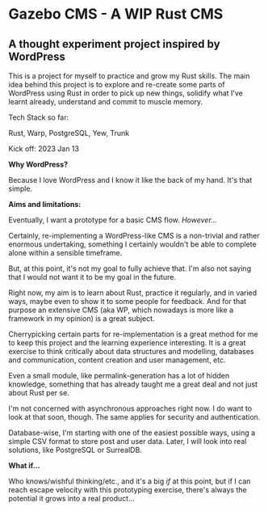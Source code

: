 # Gazebo CMS - A WIP Rust CMS
## A thought experiment project inspired by WordPress

This is a project for myself to practice and grow my Rust skills. The main idea behind this project is to explore and
re-create some parts of WordPress using Rust in order to pick up new things, solidify what I've learnt already, 
understand and commit to muscle memory.

Tech Stack so far:

Rust, Warp, PostgreSQL, Yew, Trunk

Kick off: 2023 Jan 13

**Why WordPress?**

Because I love WordPress and I know it like the back of my hand. It's that simple.

**Aims and limitations:**

Eventually, I want a prototype for a basic CMS flow. _However..._

Certainly, re-implementing a WordPress-like CMS is a non-trivial and rather enormous undertaking, something I certainly 
wouldn't be able to complete alone within a sensible timeframe.

But, at this point, it's not my goal to fully achieve that. I'm also not saying that I would not want it to be my goal in the future. 

Right now, my aim is to learn about Rust, practice it regularly, and in varied ways, maybe even to show it to some people for feedback. 
And for that purpose an extensive CMS (aka WP, which nowadays is more like a framework in my opinion) is a great subject.

Cherrypicking certain parts for re-implementation is a great method for me to keep this project and the learning experience interesting. 
It is a great exercise to think critically about data structures and modelling, databases and communication, content creation and user management, etc.

Even a small module, like permalink-generation has a lot of hidden knowledge, something that has already taught me a great deal and not just about Rust per se.

I'm not concerned with asynchronous approaches right now. I do want to look at that soon, though. The same applies for security and authentication.

Database-wise, I'm starting with one of the easiest possible ways, using a simple CSV format to store post and user data.
Later, I will look into real solutions, like PostgreSQL or SurrealDB. 

**What if...**

Who knows/wishful thinking/etc., and it's a big _if_ at this point, but if I can reach escape velocity with this prototyping exercise, there's always the potential it grows into a real product...
